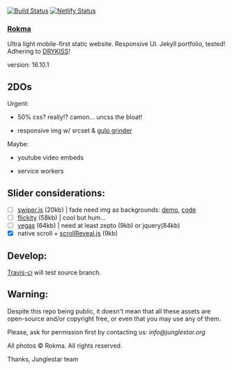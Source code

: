 [![Build Status](https://travis-ci.org/toybreaker/rokma.svg?branch=source)](https://travis-ci.org/toybreaker/rokma)
[![Netlify Status](https://api.netlify.com/api/v1/badges/9a736c24-fd74-472d-9e31-683308faf7f0/deploy-status)](https://app.netlify.com/sites/rokma/deploys)

### [Rokma](https://rokma.com)

Ultra light mobile-first static website. Responsive UI. Jekyll portfolio, tested!  Adhering to [DRY](https://en.wikipedia.org/wiki/Don%27t_repeat_yourself)[KISS](https://en.wikipedia.org/wiki/KISS_principle)!

version: 16.10.1


## 2DOs

Urgent:

- 50% css? really!? camon... uncss the bloat!

- responsive img w/ srcset & [gulp grinder](https://github.com/toybreaker/grinder)


Maybe:

- youtube video embeds

- service workers

## Slider considerations:

- [ ] [swiper.js](http://www.idangero.us/swiper/) (20kb) | fade need img as backgrounds: [demo](http://www.idangero.us/swiper/demos/16-effect-fade.html), [code](https://github.com/nolimits4web/Swiper/blob/master/demos/16-effect-fade.html)
- [ ] [flickity](http://flickity.metafizzy.co/) (58kb) | cool but hum...
- [ ] [vegas](https://github.com/jaysalvat/vegas) (64kb) | need at least zepto (9kb) or jquery(84kb)
- [X] native scroll + [scrollReveal.js](https://github.com/jlmakes/scrollReveal.js/tree/master) (9kb)

## Develop:

[Travis-ci](https://github.com/toybreaker/rokma/blob/gh-pages/.travis.yml) will test source branch.


## Warning:

Despite this repo being public, it doesn't mean that all these assets are open-source and/or copyright free, or even that you may use any of them.

Please, ask for permission first by contacting us: _info@junglestar.org_

All photos © Rokma. All rights reserved.

Thanks, Junglestar team
